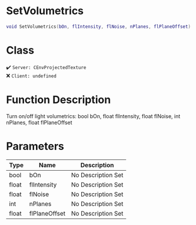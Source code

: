 # SetVolumetrics
```lua
void SetVolumetrics(bOn, flIntensity, flNoise, nPlanes, flPlaneOffset)
```
# Class
✔️ `Server: CEnvProjectedTexture`  
❌ `Client: undefined`  

# Function Description
Turn on/off light volumetrics: bool bOn, float flIntensity, float flNoise, int nPlanes, float flPlaneOffset
# Parameters
Type|Name|Description
--|--|--
bool|bOn|No Description Set
float|flIntensity|No Description Set
float|flNoise|No Description Set
int|nPlanes|No Description Set
float|flPlaneOffset|No Description Set
